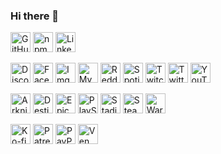 ### Hi there 👋

<p align="left">
  <a href="https://github.com/peterthehan"><img alt="GitHub" title="GitHub" height="32" width="32" src="https://raw.githubusercontent.com/peterthehan/peterthehan/master/assets/github.svg"></a>
  <a href="https://www.npmjs.com/~peterthehan"><img alt="npm" title="npm" height="32" width="32" src="https://raw.githubusercontent.com/peterthehan/peterthehan/master/assets/npm.svg"></a>
  <a href="https://linkedin.com/in/peter-han"><img alt="LinkedIn" title="LinkedIn" height="32" width="32" src="https://raw.githubusercontent.com/peterthehan/peterthehan/master/assets/linkedin.svg"></a>
</p>

<p align="left">
  <a href="https://discord.gg/WjEFnzC"><img alt="Discord - Miku#0039" title="Discord - Miku#0039" height="32" width="32" src="https://raw.githubusercontent.com/peterthehan/peterthehan/master/assets/discord.svg"></a>
  <a href="https://facebook.com/peterthehan"><img alt="Facebook" title="Facebook" height="32" width="32" src="https://raw.githubusercontent.com/peterthehan/peterthehan/master/assets/facebook.svg"></a>
  <a href="https://imgur.com/user/PeterTheHan"><img alt="Imgur" title="Imgur" height="32" width="32" src="https://raw.githubusercontent.com/peterthehan/peterthehan/master/assets/imgur.svg"></a>
  <a href="https://myanimelist.net/profile/PeterTheHan"><img alt="MyAnimeList" title="MyAnimeList" height="32" width="32" src="https://raw.githubusercontent.com/peterthehan/peterthehan/master/assets/myanimelist.svg"></a>
  <a href="https://reddit.com/user/PeterTheHan"><img alt="Reddit" title="Reddit" height="32" width="32" src="https://raw.githubusercontent.com/peterthehan/peterthehan/master/assets/reddit.svg"></a>
  <a href="https://open.spotify.com/user/2145isvugpczeo2fgz6khel3y"><img alt="Spotify" title="Spotify" height="32" width="32" src="https://raw.githubusercontent.com/peterthehan/peterthehan/master/assets/spotify.svg"></a>
  <a href="https://twitch.tv/peterthehan"><img alt="Twitch" title="Twitch" height="32" width="32" src="https://raw.githubusercontent.com/peterthehan/peterthehan/master/assets/twitch.svg"></a>
  <a href="https://twitter.com/PeterTheHan"><img alt="Twitter" title="Twitter" height="32" width="32" src="https://raw.githubusercontent.com/peterthehan/peterthehan/master/assets/twitter.svg"></a>
  <a href="https://youtube.com/channel/UC5QVwln-tycBa-CoB88a7wA"><img alt="YouTube" title="YouTube" height="32" width="32" src="https://raw.githubusercontent.com/peterthehan/peterthehan/master/assets/youtube.svg"></a>
</p>

<p align="left">
  <a href="#"><img alt="Arknights - Phos#3548" title="Arknights - Phos#3548" height="32" width="32" src="https://raw.githubusercontent.com/peterthehan/peterthehan/master/assets/arknights.svg"></a>
  <a href="#"><img alt="Destiny 2 - Phos" title="Destiny 2 - Phos" height="32" width="32" src="https://raw.githubusercontent.com/peterthehan/peterthehan/master/assets/destiny.svg"></a>
  <a href="#"><img alt="Epic Games - PeterTheHan" title="Epic Games - PeterTheHan" height="32" width="32" src="https://raw.githubusercontent.com/peterthehan/peterthehan/master/assets/epicgames.svg"></a>
  <a href="#"><img alt="PlayStation - PeterTheHan" title="PlayStation - PeterTheHan" height="32" width="32" src="https://raw.githubusercontent.com/peterthehan/peterthehan/master/assets/playstation.svg"></a>
  <a href="https://stadia.com/profile/1536559313706186034"><img alt="Stadia - Phos" title="Stadia - Phos" height="32" width="32" src="https://raw.githubusercontent.com/peterthehan/peterthehan/master/assets/stadia.svg"></a>
  <a href="https://steamcommunity.com/id/peterthehan"><img alt="Steam" title="Steam" height="32" width="32" src="https://raw.githubusercontent.com/peterthehan/peterthehan/master/assets/steam.svg"></a>
  <a href="#"><img alt="Warframe - Sumia" title="Warframe - Sumia" height="32" width="32" src="https://raw.githubusercontent.com/peterthehan/peterthehan/master/assets/warframe.svg"></a>
</p>

<p align="left">
  <a href="https://ko-fi.com/peterthehan"><img alt="Ko-fi" title="Ko-fi" height="32" width="32" src="https://raw.githubusercontent.com/peterthehan/peterthehan/master/assets/ko-fi.svg"></a>
  <a href="https://patreon.com/peterthehan"><img alt="Patreon" title="Patreon" height="32" width="32" src="https://raw.githubusercontent.com/peterthehan/peterthehan/master/assets/patreon.svg"></a>
  <a href="https://paypal.me/peterthehan"><img alt="PayPal" title="PayPal" height="32" width="32" src="https://raw.githubusercontent.com/peterthehan/peterthehan/master/assets/paypal.svg"></a>
  <a href="https://venmo.com/peterthehan"><img alt="Venmo" title="Venmo" height="32" width="32" src="https://raw.githubusercontent.com/peterthehan/peterthehan/master/assets/venmo.svg"></a>
</p>

<!--
**peterthehan/peterthehan** is a ✨ _special_ ✨ repository because its `README.md` (this file) appears on your GitHub profile.

Here are some ideas to get you started:

- 🔭 I’m currently working on ...
- 🌱 I’m currently learning ...
- 👯 I’m looking to collaborate on ...
- 🤔 I’m looking for help with ...
- 💬 Ask me about ...
- 📫 How to reach me: ...
- 😄 Pronouns: ...
- ⚡ Fun fact: ...
-->
